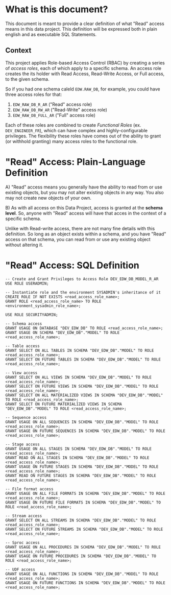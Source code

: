# What is this document? 

This document is meant to provide a clear definition of what "Read" access means in this data project. This definition will be expressed both in plain english and as executable SQL Statements.

## Context

This project applies Role-based Access Control (RBAC) by creating a series of *access roles*, each of which apply to a specific schema. An access role creates the its holder with Read Access, Read-Write Access, or Full access, to the given schema.

So if you had one schema caleld `EDW.RAW_DB`, for example, you could have three access roles for that:
1. `EDW_RAW_DB_R_AR` ("Read" access role)
1. `EDW_RAW_DB_RW_AR` ("Read-Write" access role)
1. `EDW_RAW_DB_FULL_AR` ("Full" access role)

Each of these roles are combined to create *Functional Roles* (ex. `DEV_ENGINEER_FR`), which can have complex and highly-configurable privileges. The flexibility these roles have comes out of the ability to grant (or withhold granting) many access roles to the functional role. 

# "Read" Access: Plain-Language Definition

A) "Read" access means you generally have the ability to read from or use existing objects, but you may not alter existing objects in any way. You also may not create new objects of your own.  

B) As with all access on this Data Project, access is granted at the **schema level**. So, anyone with "Read" access will have that acces in the context of a specific schema.

Unlike with Read-write access, there are not many fine details with this definition. So long as an object exists within a schema, and you have "Read" access on that schema, you can read from or use any existing object without altering it.

# "Read" Access: SQL Definition

```
-- Create and Grant Privileges to Access Role DEV_EDW_DB_MODEL_R_AR
USE ROLE USERADMIN;

-- Instantiate role and the environment SYSADMIN's inheritance of it
CREATE ROLE IF NOT EXISTS <read_access_role_name>;
GRANT ROLE <read_access_role_name> TO ROLE <environment_sysadmin_role_name>;

USE ROLE SECURITYADMIN;

-- Schema access
GRANT USAGE ON DATABASE "DEV_EDW_DB" TO ROLE <read_access_role_name>;
GRANT USAGE ON SCHEMA "DEV_EDW_DB"."MODEL" TO ROLE <read_access_role_name>;

-- Table access
GRANT SELECT ON ALL TABLES IN SCHEMA "DEV_EDW_DB"."MODEL" TO ROLE <read_access_role_name>;
GRANT SELECT ON FUTURE TABLES IN SCHEMA "DEV_EDW_DB"."MODEL" TO ROLE <read_access_role_name>;

-- View access
GRANT SELECT ON ALL VIEWS IN SCHEMA "DEV_EDW_DB"."MODEL" TO ROLE <read_access_role_name>;
GRANT SELECT ON FUTURE VIEWS IN SCHEMA "DEV_EDW_DB"."MODEL" TO ROLE <read_access_role_name>;
GRANT SELECT ON ALL MATERIALIZED VIEWS IN SCHEMA "DEV_EDW_DB"."MODEL" TO ROLE <read_access_role_name>;
GRANT SELECT ON FUTURE MATERIALIZED VIEWS IN SCHEMA "DEV_EDW_DB"."MODEL" TO ROLE <read_access_role_name>;

-- Sequence access
GRANT USAGE ON ALL SEQUENCES IN SCHEMA "DEV_EDW_DB"."MODEL" TO ROLE <read_access_role_name>;
GRANT USAGE ON FUTURE SEQUENCES IN SCHEMA "DEV_EDW_DB"."MODEL" TO ROLE <read_access_role_name>;

-- Stage access
GRANT USAGE ON ALL STAGES IN SCHEMA "DEV_EDW_DB"."MODEL" TO ROLE <read_access_role_name>;
GRANT READ ON ALL STAGES IN SCHEMA "DEV_EDW_DB"."MODEL" TO ROLE <read_access_role_name>;
GRANT USAGE ON FUTURE STAGES IN SCHEMA "DEV_EDW_DB"."MODEL" TO ROLE <read_access_role_name>;
GRANT READ ON FUTURE STAGES IN SCHEMA "DEV_EDW_DB"."MODEL" TO ROLE <read_access_role_name>;

-- File format access
GRANT USAGE ON ALL FILE FORMATS IN SCHEMA "DEV_EDW_DB"."MODEL" TO ROLE <read_access_role_name>;
GRANT USAGE ON FUTURE FILE FORMATS IN SCHEMA "DEV_EDW_DB"."MODEL" TO ROLE <read_access_role_name>;

-- Stream access
GRANT SELECT ON ALL STREAMS IN SCHEMA "DEV_EDW_DB"."MODEL" TO ROLE <read_access_role_name>;
GRANT SELECT ON FUTURE STREAMS IN SCHEMA "DEV_EDW_DB"."MODEL" TO ROLE <read_access_role_name>;

-- Sproc access
GRANT USAGE ON ALL PROCEDURES IN SCHEMA "DEV_EDW_DB"."MODEL" TO ROLE <read_access_role_name>;
GRANT USAGE ON FUTURE PROCEDURES IN SCHEMA "DEV_EDW_DB"."MODEL" TO ROLE <read_access_role_name>;

-- UDF access
GRANT USAGE ON ALL FUNCTIONS IN SCHEMA "DEV_EDW_DB"."MODEL" TO ROLE <read_access_role_name>;
GRANT USAGE ON FUTURE FUNCTIONS IN SCHEMA "DEV_EDW_DB"."MODEL" TO ROLE <read_access_role_name>;
```
